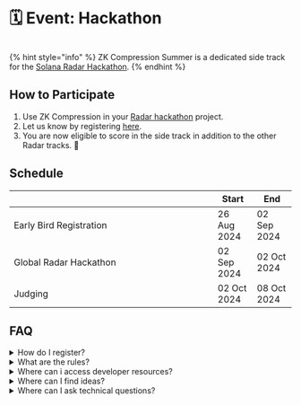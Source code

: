 # 🗓️ Event: Hackathon

<figure><img src="../.gitbook/assets/Group 632668.png" alt=""><figcaption></figcaption></figure>

{% hint style="info" %}
ZK Compression Summer is a dedicated side track for the [Solana Radar Hackathon](https://www.colosseum.org/radar).
{% endhint %}

## How to Participate

1. Use ZK Compression in your [Radar hackathon](https://www.colosseum.org/radar) project.
2. Let us know by registering [here](https://forms.gle/cnkm1izkNo3v1UdF8).
3. You are now eligible to score in the side track in addition to the other Radar tracks. :tada:

## Schedule

<table><thead><tr><th width="348"></th><th>Start</th><th>End</th></tr></thead><tbody><tr><td>Early Bird Registration</td><td>26 Aug 2024</td><td>02 Sep 2024</td></tr><tr><td>Global Radar Hackathon</td><td>02 Sep 2024</td><td>02 Oct 2024 </td></tr><tr><td>Judging</td><td>02 Oct 2024</td><td>08 Oct 2024</td></tr></tbody></table>

## FAQ

<details>

<summary>How do I register?</summary>

1. Register for the Radar hackathon [**here**](https://arena.colosseum.org/signup)**.**
2. Let us know your hackathon (COLOSSEUM) username [**here**](https://docs.google.com/forms/d/e/1FAIpQLSd774tBYWagIQ1OQSMZtqzPdDCSMiTEtOBrqbNvlo7mVVkWfg/viewform) before Oct 2.

</details>

<details>

<summary>What are the rules?</summary>

The Solana Foundation Rules apply.&#x20;

Addtionally, to be eligible to score in the ZK Compression Summer side track, your project must:

* Use ZK Compression: Interact with the Compressed Token or Light system program on-chain or via the client.

</details>

<details>

<summary>Where can i access developer resources?</summary>

* Official [ZK Compression documentation](../)
* The [Light Protocol Monorepo](https://github.com/lightprotocol/light-protocol)
* Example [programs](https://github.com/Lightprotocol/light-protocol/tree/main/examples).
* Example clients ([web](https://github.com/Lightprotocol/example-web-client), [node](https://github.com/Lightprotocol/example-nodejs-client)).
* Introductory [Blog](https://www.helius.dev/blog/solana-builders-zk-compression) posts.

</details>

<details>

<summary>Where can I find ideas?</summary>

We encourage you to build things that you're innately excited about building. \
\
ZK Compression can be applied to almost all projects, but it is particularly helpful for apps that aim to reach a large number of users or that utilize the compressed token standard creatively.

</details>

<details>

<summary>Where can I ask technical questions?</summary>

1. Check out the [Light](https://discord.gg/CYvjBgzRFP) and [Helius](https://discord.gg/Uzzf6a7zKr) Developer Discord servers!
2. We're also hosting [office hours](https://calendly.com/swen-sch/30-min-chat?month=2024-09) for teams working with ZK Compression.

</details>
